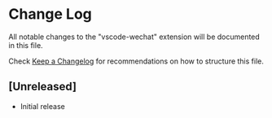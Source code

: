 # Change Log

All notable changes to the "vscode-wechat" extension will be documented in this file.

Check [Keep a Changelog](http://keepachangelog.com/) for recommendations on how to structure this file.

## [Unreleased]

- Initial release